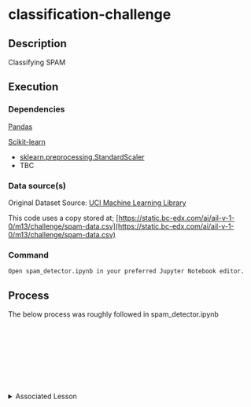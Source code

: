 # classification-challenge

## Description

Classifying SPAM

## Execution

### Dependencies

[Pandas](https://pandas.pydata.org/)

[Scikit-learn](https://scikit-learn.org/stable/)

* [sklearn.preprocessing.StandardScaler](https://scikit-learn.org/stable/modules/generated/sklearn.preprocessing.StandardScaler.html)
* TBC

### Data source(s)

Original Dataset Source: [UCI Machine Learning Library](https://archive.ics.uci.edu/dataset/94/spambase)

This code uses a copy stored at;  [https://static.bc-edx.com/ai/ail-v-1-0/m13/challenge/spam-data.csv](https://static.bc-edx.com/ai/ail-v-1-0/m13/challenge/spam-data.csv)

### Command

    Open spam_detector.ipynb in your preferred Jupyter Notebook editor.

## Process

The below process was roughly followed in spam_detector.ipynb

<div style="visibility:hidden">
1. Ingest cryptocurrency pricing data using Pandas
1. Cleansing the raw input data was not needed because all rows contained non-null floats.
1. Normalize the features by adjusting the scale of the numeric features using sklearn.preprocessing.StandardScaler
1. Create clusers using sklearn.cluster.KMeans specifying the ideal k value.
    1. First using the original set of features
    1. Then again using a set of features modified using Princpal Compononent Analysis. In the real world, PCA would likely not be required for this amount of data.
</div>

<details>
    <summary> Associated Lesson</summary>

## Lesson 12 and 13 - Supervised Learning

Concepts covered:

* Using *Standard Scaling* to normalize data.
* Using *Principal Component Analysis (PCA)* to reduce the number of features requiring analysis to cluser the data
</details>